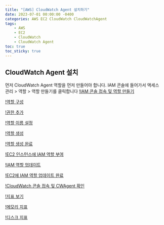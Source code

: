 ```yaml
---
title: "[AWS] CloudWatch Agent 설치하기"
date: 2023-07-01 00:00:00 -0400
categories: AWS EC2 CloudWatch CloudWatchAgent
tags:
    - AWS
    - EC2
    - CloudWatch
    - CloudWatch Agent
toc: true
toc_sticky: true
---
```


## CloudWatch Agent 설치

먼저 CloudWatch Agent 역할을 먼저 만들어야 합니다.
IAM 콘솔에 들어가서 액세스 관리 > 역할 > 역할 만들기를 클릭합니다
[!IAM 콘솔 접속 및 역할 만들기](/assets/2023-07-04-CloudWatch_Agent/2023-07-04-10-33-37.png)

[!역할 구성](/assets/2023-07-04-CloudWatch_Agent/2023-07-04-10-33-55.png)

[!권한 추가](/assets/2023-07-04-CloudWatch_Agent/2023-07-04-10-34-53.png)

[!역할 이름 설정](/assets/2023-07-04-CloudWatch_Agent/2023-07-04-10-35-42.png)

[!역할 생성](/assets/2023-07-04-CloudWatch_Agent/2023-07-04-10-35-54.png)

[!역할 생성 완료](/assets/2023-07-04-CloudWatch_Agent/2023-07-04-10-39-07.png)

[!EC2 인스턴스에 IAM 역할 부여](/assets/2023-07-04-CloudWatch_Agent/2023-07-04-10-39-58.png)

[!IAM 역할 업데이트](/assets/2023-07-04-CloudWatch_Agent/2023-07-04-10-40-17.png)

[!EC2에 IAM 역할 업데이트 완료](/assets/2023-07-04-CloudWatch_Agent/2023-07-04-10-40-30.png)

[!CloudWatch 콘솔 접속 및 CWAgent 확인](/assets/2023-07-04-CloudWatch_Agent/2023-07-04-11-00-24.png)

[!지표 보기](/assets/2023-07-04-CloudWatch_Agent/2023-07-04-11-01-20.png)

[!메모리 지표](/assets/2023-07-04-CloudWatch_Agent/2023-07-04-11-02-16.png)

[!디스크 지표](/assets/2023-07-04-CloudWatch_Agent/2023-07-04-11-02-50.png)